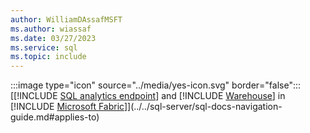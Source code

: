 ```yaml
---
author: WilliamDAssafMSFT
ms.author: wiassaf
ms.date: 03/27/2023
ms.service: sql
ms.topic: include
---
```

:::image type="icon" source="../media/yes-icon.svg" border="false"::: [[!INCLUDE [SQL analytics endpoint](../fabric-se.md)] and [!INCLUDE [Warehouse](../fabric-dw.md)] in [!INCLUDE [Microsoft Fabric](../fabric.md)]](../../sql-server/sql-docs-navigation-guide.md#applies-to)
